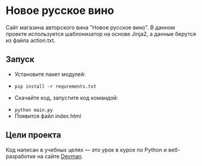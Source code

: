 # Новое русское вино

Сайт магазина авторского вина "Новое русское вино".
В данном проекте используется шаблонизатор на основе Jinja2, а данные берутся из файла action.txt.

## Запуск
- Установите пакет модулей:
* `pip install -r requrements.txt` 
- Скачайте код, запустите код командой:
* `python main.py`
* Появится файл index.html

## Цели проекта

Код написан в учебных целях — это урок в курсе по Python и веб-разработке на сайте [Devman](https://dvmn.org).
